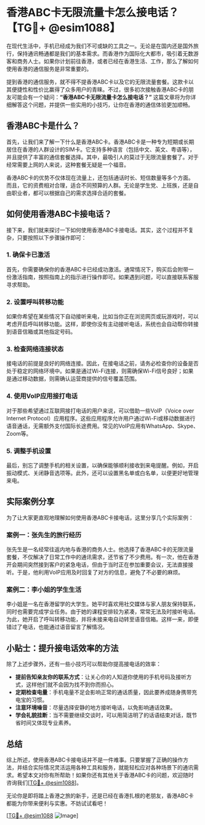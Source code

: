 # 香港ABC卡无限流量卡怎么接电话？【TG💪+ @esim1088】

在现代生活中，手机已经成为我们不可或缺的工具之一。无论是在国内还是国外旅行，保持通讯畅通都是我们的基本需求。而香港作为国际化大都市，吸引着无数游客和商务人士。如果你计划前往香港，或者已经在香港生活、工作，那么了解如何使用香港的通信服务是非常重要的。

提到香港的通信服务，就不得不提香港ABC卡以及它的无限流量套餐。这款卡以其便捷性和性价比赢得了众多用户的青睐。不过，很多初次接触香港ABC卡的朋友可能会有一个疑问：**“香港ABC卡无限流量卡怎么接电话？”** 这篇文章将为你详细解答这个问题，并提供一些实用的小技巧，让你在香港的通信体验更加顺畅。

## 香港ABC卡是什么？

首先，让我们来了解一下什么是香港ABC卡。香港ABC卡是一种专为短期或长期居住在香港的人群设计的SIM卡。它支持多种语言（包括中文、英文、粤语等），并且提供了丰富的通信套餐选择。其中，最吸引人的莫过于无限流量套餐了。对于经常需要上网的人来说，这种套餐无疑是一个福音。

香港ABC卡的优势不仅体现在流量上，还包括通话时长、短信数量等多个方面。而且，它的资费相对合理，适合不同预算的人群。无论是学生党、上班族，还是自由职业者，都可以根据自己的需求选择合适的套餐。

## 如何使用香港ABC卡接电话？

接下来，我们就来探讨一下如何使用香港ABC卡接电话。其实，这个过程并不复杂，只要按照以下步骤操作即可：

### 1. 确保卡已激活

首先，你需要确保你的香港ABC卡已经成功激活。通常情况下，购买后会附带一份激活指南，按照指南上的指示进行操作即可。如果遇到问题，可以直接联系客服寻求帮助。

### 2. 设置呼叫转移功能

如果你希望在某些情况下自动接听来电，比如当你正在浏览网页或玩游戏时，可以考虑开启呼叫转移功能。这样，即使你没有主动接听电话，系统也会自动帮你转接到语音信箱或其他指定号码。

### 3. 检查网络连接状态

接电话的前提是良好的网络连接。因此，在接电话之前，请务必检查你的设备是否处于稳定的网络环境中。如果是通过Wi-Fi连接，则需确保Wi-Fi信号良好；如果是通过移动数据，则需确认运营商提供的信号覆盖范围。

### 4. 使用VoIP应用接打电话

对于那些希望通过互联网接打电话的用户来说，可以借助一些VoIP（Voice over Internet Protocol）应用程序。这些应用程序允许用户通过Wi-Fi或移动数据进行语音通话，无需额外支付国际长途费用。常见的VoIP应用有WhatsApp、Skype、Zoom等。

### 5. 调整手机设置

最后，别忘了调整手机的相关设置，以确保能够顺利接收到来电提醒。例如，开启振动模式、关闭静音选项等。此外，还可以设置黑名单或白名单，以便更好地管理来电。

## 实际案例分享

为了让大家更直观地理解如何使用香港ABC卡接电话，这里分享几个实际案例：

### 案例一：张先生的旅行经历

张先生是一名经常往返内地与香港的商务人士。他选择了香港ABC卡的无限流量套餐，不仅解决了日常工作中的通讯需求，还节省了不少费用。有一次，他在香港开会期间突然接到客户的紧急电话，但由于当时正在参加重要会议，无法直接接听。于是，他利用VoIP应用及时回复了对方的信息，避免了不必要的麻烦。

### 案例二：李小姐的学生生活

李小姐是一名在香港留学的大学生。她平时喜欢用社交媒体与家人朋友保持联系，同时也需要完成学业任务。由于她的课程安排较为紧凑，常常无法及时接听电话。为此，她开启了呼叫转移功能，并将未接来电自动转至语音信箱。这样一来，即便错过了电话，也能通过语音留言了解情况。

## 小贴士：提升接电话效率的方法

除了上述步骤外，还有一些小技巧可以帮助你提高接电话的效率：

- **提前告知亲友你的联系方式**：让关心你的人知道你使用的手机号码及接听方式，这样他们就不会因为找不到你而担心。
- **定期检查电量**：手机电量不足会影响正常的通话质量，因此要养成随身携带充电宝的习惯。
- **注意环境噪音**：尽量选择安静的地方接听电话，以免影响通话效果。
- **学会礼貌挂断**：当不需要继续交谈时，可以用简洁明了的话语结束对话，既节省时间又体现专业素养。

## 总结

综上所述，使用香港ABC卡接电话并不是一件难事。只要掌握了正确的操作方法，并结合实际情况灵活运用各种工具和服务，就能轻松应对各种场景下的通讯需求。希望本文对你有所帮助！如果你还有其他关于香港ABC卡的问题，欢迎随时咨询我们[[TG💪+ @esim1088](https://t.me/s/esim1088)]。

无论你是即将踏上香港之旅的新手，还是已经在香港扎根的老朋友，香港ABC卡都能为你带来便利与实惠。不妨试试看吧！

[[TG💪+ @esim1088](https://t.me/s/esim1088) ![Image](https://i.postimg.cc/4NQfJmqS/Snipaste-2025-05-13-00-14-12.png)]